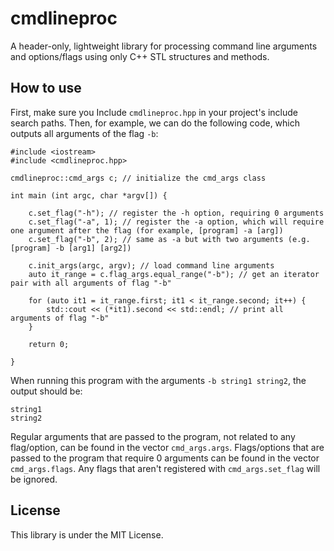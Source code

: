# cmdlineproc

A header-only, lightweight library for processing command line arguments and options/flags using only C++ STL structures and methods.

## How to use

First, make sure you Include `cmdlineproc.hpp` in your project's include search paths.
Then, for example, we can do the following code, which outputs all arguments of the flag `-b`:

```
#include <iostream>
#include <cmdlineproc.hpp>

cmdlineproc::cmd_args c; // initialize the cmd_args class

int main (int argc, char *argv[]) {

    c.set_flag("-h"); // register the -h option, requiring 0 arguments
    c.set_flag("-a", 1); // register the -a option, which will require one argument after the flag (for example, [program] -a [arg])  
    c.set_flag("-b", 2); // same as -a but with two arguments (e.g. [program] -b [arg1] [arg2])
    
    c.init_args(argc, argv); // load command line arguments
    auto it_range = c.flag_args.equal_range("-b"); // get an iterator pair with all arguments of flag "-b"
   
    for (auto it1 = it_range.first; it1 < it_range.second; it++) {
        std::cout << (*it1).second << std::endl; // print all arguments of flag "-b"
    }

    return 0;

}

```

When running this program with the arguments `-b string1 string2`, the output should be:

```
string1
string2
```

Regular arguments that are passed to the program, not related to any flag/option, can be found in the vector `cmd_args.args`.
Flags/options that are passed to the program that require 0 arguments can be found in the vector `cmd_args.flags`.
Any flags that aren't registered with `cmd_args.set_flag` will be ignored.

## License

This library is under the MIT License.
